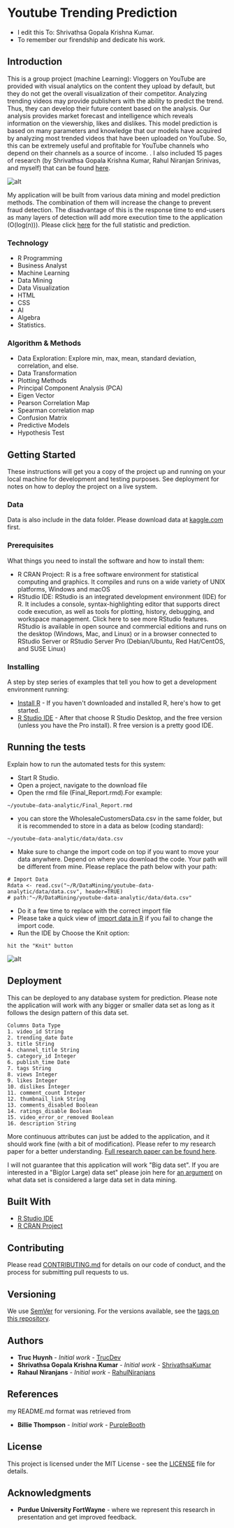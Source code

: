 # Youtube Trending Prediction

- I edit this To: Shrivathsa Gopala Krishna Kumar.
- To remember our firendship and dedicate his work.

## Introduction
This is a group project (machine Learning): Vloggers on YouTube are provided with visual analytics on the content they upload by default, but they
do not get the overall visualization of their competitor. Analyzing trending videos may provide publishers
with the ability to predict the trend. Thus, they can develop their future content based on the analysis.
Our analysis provides market forecast and intelligence which reveals information on the viewership, likes
and dislikes. This model prediction is based on many parameters and knowledge that our models have acquired by
analyzing most trended videos that have been uploaded on YouTube. So, this can be extremely useful and
profitable for YouTube channels who depend on their channels as a source of income.
. I also included 15 pages of research (by Shrivathsa Gopala Krishna Kumar, Rahul Niranjan Srinivas, and myself) that can be found [here](https://github.com/shrivathsagkumar/youtube-data-analytics/blob/master/src/Final-Report-pdf.pdf).

![alt](https://github.com/shrivathsagkumar/youtube-data-analytics/blob/master/src/images/CorrelationMap.PNG)

My application will be built from various data mining and model prediction methods. The combination of them will increase the change to prevent fraud detection. The disadvantage of this is the response time to end-users as many layers of detection will add more execution time to the application (O(log(n))).
Please click [here](https://github.com/shrivathsagkumar/youtube-data-analytics/blob/master/src/Final-Report-pdf.pdf) for the full statistic and prediction. 

### Technology
* R Programming
* Business Analyst
* Machine Learning
* Data Mining
* Data Visualization
* HTML
* CSS
* AI
* Algebra
* Statistics.

### Algorithm & Methods
* Data Exploration: Explore min, max, mean, standard deviation, correlation, and else.
* Data Transformation
* Plotting Methods
* Principal Component Analysis (PCA)
* Eigen Vector
* Pearson Correlation Map
* Spearman correlation map
* Confusion Matrix
* Predictive Models
* Hypothesis Test

## Getting Started
These instructions will get you a copy of the project up and running on your local machine for development and testing purposes. See deployment for notes on how to deploy the project on a live system.

### Data
Data is also include in the data folder.
Please download data at [kaggle.com](https://www.kaggle.com/datasnaek/youtube-new) first.

### Prerequisites
What things you need to install the software and how to install them:
- R CRAN Project: R is a free software environment for statistical computing and graphics. It compiles and runs on a wide variety of UNIX platforms, Windows and macOS
- RStudio IDE: RStudio is an integrated development environment (IDE) for R. It includes a console, syntax-highlighting editor that supports direct code execution, as well as tools for plotting, history, debugging, and workspace management. Click here to see more RStudio features. RStudio is available in open source and commercial editions and runs on the desktop (Windows, Mac, and Linux) or in a browser connected to RStudio Server or RStudio Server Pro (Debian/Ubuntu, Red Hat/CentOS, and SUSE Linux)

### Installing

A step by step series of examples that tell you how to get a development environment running:
* [Install R](https://www.r-project.org/) - If you haven't downloaded and installed R, here's how to get started.
* [R Studio IDE](https://rstudio.com/products/rstudio/#:~:text=RStudio%20Take%20control%20of%20your%20R%20code%20RStudio,tools%20for%20plotting,%20history,%20debugging%20and%20workspace%20management.) - After that choose R Studio Desktop, and the free version (unless you have the Pro install). R free version is a pretty good IDE.

## Running the tests

Explain how to run the automated tests for this system:
- Start R Studio.
- Open a project, navigate to the download file
- Open the rmd file (Final_Report.rmd).For example:
```
~/youtube-data-analytic/Final_Report.rmd
```

- you can store the WholesaleCustomersData.csv in the same folder, but it is recommended to store in a data as below (coding standard):
```
~/youtube-data-analytic/data/data.csv
```
- Make sure to change the import code on top if you want to move your data anywhere. Depend on where you download the code. Your path will be different from mine. Please replace the path below with your  path:
```
# Import Data
Rdata <- read.csv("~/R/DataMining/youtube-data-analytic/data/data.csv", header=TRUE)
# path:"~/R/DataMining/youtube-data-analytic/data/data.csv"
```
- Do it a few time to replace with the correct import file
- Please take a quick view of [import data in R](https://support.rstudio.com/hc/en-us/articles/218611977-Importing-Data-with-RStudio?mobile_site=true) if you fail to change the import code.
- Run the IDE by Choose the Knit option:
```
hit the "Knit" button
```

![alt](https://github.com/shrivathsagkumar/youtube-data-analytics/blob/master/src/images/1.png)

## Deployment
This can be deployed to any database system for prediction. Please note the application will work with any bigger or smaller data set as long as it follows the design pattern of this data set.
```
Columns Data Type
1. video_id String
2. trending_date Date
3. title String
4. channel_title String
5. category_id Integer
6. publish_time Date
7. tags String
8. views Integer
9. likes Integer
10. dislikes Integer
11. comment_count Integer
12. thumbnail_link String
13. comments_disabled Boolean
14. ratings_disable Boolean
15. video_error_or_removed Boolean
16. description String
```
More continuous attributes can just be added to the application, and it should work fine (with a bit of modification). Please refer to my research paper for a better understanding. [Full research paper can be found here](https://github.com/shrivathsagkumar/youtube-data-analytics/blob/master/src/Final-Report-pdf.pdf).

I will not guarantee that this application will work "Big data set". If you are interested in a "Big(or Large) data set" please join here for [an argument](https://www.researchgate.net/post/How-much-data-is-considered-to-be-small-data-Large-data-in-data-mining) on what data set is considered a large data set in data mining.

## Built With

* [R Studio IDE](https://rstudio.com/products/rstudio/#:~:text=RStudio%20Take%20control%20of%20your%20R%20code%20RStudio,tools%20for%20plotting,%20history,%20debugging%20and%20workspace%20management.) 
* [R CRAN Project](https://www.r-project.org/)

## Contributing

Please read [CONTRIBUTING.md](https://gist.github.com/PurpleBooth/b24679402957c63ec426) for details on our code of conduct, and the process for submitting pull requests to us.

## Versioning

We use [SemVer](http://semver.org/) for versioning. For the versions available, see the [tags on this repository](https://github.com/your/project/tags). 

## Authors

* **Truc Huynh** - *Initial work* - [TrucDev](https://github.com/jackyhuynh)
* **Shrivathsa Gopala Krishna Kumar** - *Initial work* - [ShrivathsaKumar](https://github.com/shrivathsagkumar)
* **Rahaul Niranjans** - *Initial work* - [RahulNiranjans](https://github.com/rahulniranjans)

## References

my README.md format was retrieved from
* **Billie Thompson** - *Initial work* - [PurpleBooth](https://github.com/PurpleBooth)

## License

This project is licensed under the MIT License - see the [LICENSE](LICENSE) file for details.

## Acknowledgments

* **Purdue University FortWayne** - where we represent this research in presentation and get improved feedback.

